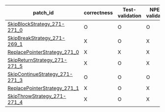  | patch_id |correctness |Test-validation |NPEX-validation |
 |--- | --- | --- | --- | 
 | [SkipBlockStrategy_271-271_0](./patches/SkipBlockStrategy_271-271_0/patch.java#L275) | O | O | O | 
 | [SkipBreakStrategy_271-269_1](./patches/SkipBreakStrategy_271-269_1/patch.java#L275) | X | O | X | 
 | [ReplacePointerStrategy_271_0](./patches/ReplacePointerStrategy_271_0/patch.java#L275) | X | X | X | 
 | [SkipReturnStrategy_271-271_5](./patches/SkipReturnStrategy_271-271_5/patch.java#L275) | X | O | X | 
 | [SkipContinueStrategy_271-271_3](./patches/SkipContinueStrategy_271-271_3/patch.java#L275) | O | O | O | 
 | [ReplacePointerStrategy_271_1](./patches/ReplacePointerStrategy_271_1/patch.java#L275) | X | O | X | 
 | [SkipThrowStrategy_271-271_4](./patches/SkipThrowStrategy_271-271_4/patch.java#L275) | X | O | X | 
